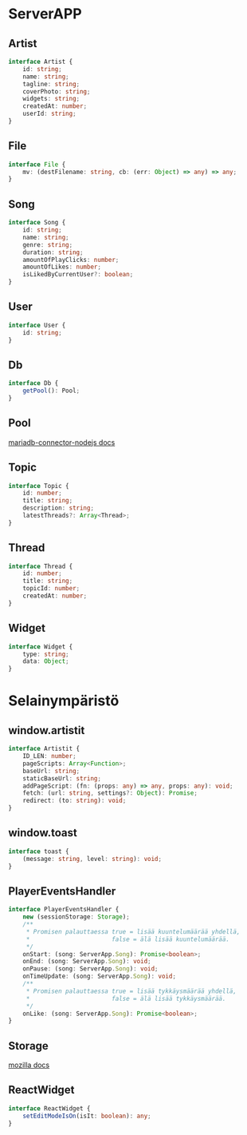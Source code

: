 # ServerAPP

## Artist

```typescript
interface Artist {
    id: string;
    name: string;
    tagline: string;
    coverPhoto: string;
    widgets: string;
    createdAt: number;
    userId: string;
}
```

## File

```typescript
interface File {
    mv: (destFilename: string, cb: (err: Object) => any) => any;
}
```

## Song

```typescript
interface Song {
    id: string;
    name: string;
    genre: string;
    duration: string;
    amountOfPlayClicks: number;
    amountOfLikes: number;
    isLikedByCurrentUser?: boolean;
}
```

## User

```typescript
interface User {
    id: string;
}
```

## Db

```typescript
interface Db {
    getPool(): Pool;
}
```

## Pool

[mariadb-connector-nodejs docs](https://github.com/MariaDB/mariadb-connector-nodejs/blob/master/documentation/promise-api.md#poolgetconnection--promise)

## Topic

```typescript
interface Topic {
    id: number;
    title: string;
    description: string;
    latestThreads?: Array<Thread>;
}
```

## Thread

```typescript
interface Thread {
    id: number;
    title: string;
    topicId: number;
    createdAt: number;
}
```

## Widget

```typescript
interface Widget {
    type: string;
    data: Object;
}
```

# Selainympäristö

## window.artistit

```typescript
interface Artistit {
    ID_LEN: number;
    pageScripts: Array<Function>;
    baseUrl: string;
    staticBaseUrl: string;
    addPageScript: (fn: (props: any) => any, props: any): void;
    fetch: (url: string, settings?: Object): Promise;
    redirect: (to: string): void;
}
```

## window.toast

```typescript
interface toast {
    (message: string, level: string): void;
}
```

## PlayerEventsHandler

```typescript
interface PlayerEventsHandler {
    new (sessionStorage: Storage);
    /**
     * Promisen palauttaessa true = lisää kuuntelumäärää yhdellä,
     *                       false = älä lisää kuuntelumäärää.
     */
    onStart: (song: ServerApp.Song): Promise<boolean>;
    onEnd: (song: ServerApp.Song): void;
    onPause: (song: ServerApp.Song): void;
    onTimeUpdate: (song: ServerApp.Song): void;
    /**
     * Promisen palauttaessa true = lisää tykkäysmäärää yhdellä,
     *                       false = älä lisää tykkäysmäärää.
     */
    onLike: (song: ServerApp.Song): Promise<boolean>;
}
```

## Storage

[mozilla docs](https://developer.mozilla.org/en-US/docs/Web/API/Storage)

## ReactWidget

```typescript
interface ReactWidget {
    setEditModeIsOn(isIt: boolean): any;
}
```